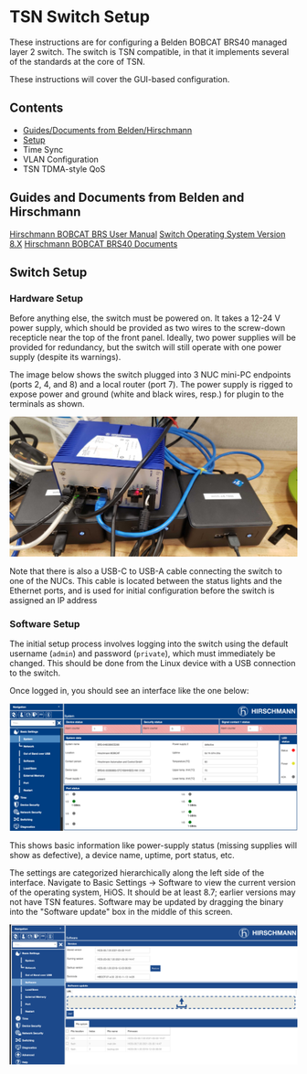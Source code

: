 # TSN Switch Setup

These instructions are for configuring a Belden BOBCAT BRS40 managed layer 2 switch. The switch is TSN compatible, in that it implements several of the standards at the core of TSN.

These instructions will cover the GUI-based configuration.

## Contents

* [Guides/Documents from Belden/Hirschmann](#guides-and-documents-from-belden-and-hirschmann)
* [Setup](#switch-setup)
* Time Sync
* VLAN Configuration
* TSN TDMA-style QoS


## Guides and Documents from Belden and Hirschmann

[Hirschmann BOBCAT BRS User Manual](https://www.doc.hirschmann.com/pdf/IG_BRS20304050_02_1118_en_2018-11-15.pdf)
[Switch Operating System Version 8.X](https://catalog.belden.com/index.cfm?event=pd&p=PF_HiOS8BOBCAT)
[Hirschmann BOBCAT BRS40 Documents](https://catalog.belden.com/index.cfm?event=config&p=BRS40-8TX-EEC&c=Config215832)


## Switch Setup

### Hardware Setup 

Before anything else, the switch must be powered on. It takes a 12-24 V power supply, which should be provided as two wires to the screw-down recepticle near the top of the front panel. Ideally, two power supplies will be provided for redundancy, but the switch will still operate with one power supply (despite its warnings).

The image below shows the switch plugged into 3 NUC mini-PC endpoints (ports 2, 4, and 8) and a local router (port 7). The power supply is rigged to expose power and ground (white and black wires, resp.) for plugin to the terminals as shown.

![switch](./images/wiselab_switch_setup.jpg)

Note that there is also a USB-C to USB-A cable connecting the switch to one of the NUCs. This cable is located between the status lights and the Ethernet ports, and is used for initial configuration before the switch is assigned an IP address

### Software Setup

The initial setup process involves logging into the switch using the default username (```admin```) and password (```private```), which must immediately be changed. This should be done from the Linux device with a USB connection to the switch.

Once logged in, you should see an interface like the one below:

![Switch Splash Page](./images/switch_system.png)

This shows basic information like power-supply status (missing supplies will show as defective), a device name, uptime, port status, etc.

The settings are categorized hierarchically along the left side of the interface. Navigate to Basic Settings -> Software to view the current version of the operating system, HiOS. It should be at least 8.7; earlier versions may not have TSN features. Software may be updated by dragging the binary into the "Software update" box in the middle of this screen.

![Switch Software Version](images/switch_software_interface.png)
